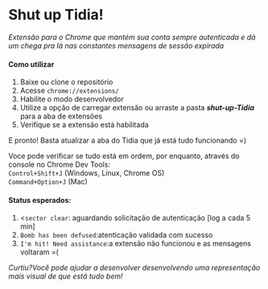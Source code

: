 
  <h1>Shut up Tidia!</h1>
  <em>Extensão para o Chrome que mantém sua conta sempre autenticada e dá um chega pra lá nas constantes mensagens de sessão expirada</em>
  
  <p>
  <h4>Como utilizar</h4>
  <ol>
  <li>Baixe ou clone o repositório</li>
  <li>Acesse <code>chrome://extensions/ </code></li>
  <li>Habilite o modo desenvolvedor</li>
  <li>Utilize a opção de carregar extensão ou arraste a pasta <strong><em>shut-up-Tidia</em></strong> para a aba de extensões</li>
  <li>Verifique se a extensão está habilitada</li>
  </ol>
  E pronto! Basta atualizar a aba do Tidia que já está tudo funcionando =)</p>

  <p>Voce pode verificar se tudo está em ordem, por enquanto, através do console no Chrome Dev Tools:<br>
  <code>Control+Shift+J</code> (Windows, Linux, Chrome OS)
  <br><code>Command+Option+J</code> (Mac)</p>
  
  <p>
  <h4>Status esperados:</h4>
  <ol>
  <li><<code>sector clear</code>: aguardando solicitação de autenticação [log a cada 5 min]</li>
  <li><code>Bomb has been defused</code>:atenticação validada com sucesso</li>
  <li><code>I'm hit! Need assistance</code>:a extensão não funcionou e as mensagens voltaram =(</li>
  </ol>
  </p>
  
  <p><em>Curtiu?Você pode ajudar a desenvolver desenvolvendo uma representação mais visual de que está tudo bem!</em></p>
  